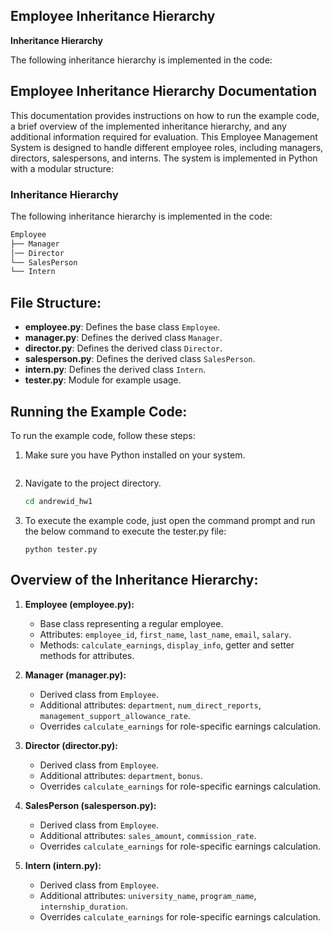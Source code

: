 
## Employee Inheritance Hierarchy

**Inheritance Hierarchy**

The following inheritance hierarchy is implemented in the code:

## Employee Inheritance Hierarchy Documentation

This documentation provides instructions on how to run the example code, a brief overview of the implemented inheritance hierarchy, and any additional information required for evaluation. This Employee Management System is designed to handle different employee roles, including managers, directors, salespersons, and interns. The system is implemented in Python with a modular structure:


### Inheritance Hierarchy

The following inheritance hierarchy is implemented in the code:

```python
Employee
├── Manager
│── Director
└── SalesPerson
└── Intern

```
## File Structure:
- **employee.py**: Defines the base class `Employee`.
- **manager.py**: Defines the derived class `Manager`.
- **director.py**: Defines the derived class `Director`.
- **salesperson.py**: Defines the derived class `SalesPerson`.
- **intern.py**: Defines the derived class `Intern`.
- **tester.py**: Module for example usage.

## Running the Example Code:

To run the example code, follow these steps:

1. Make sure you have Python installed on your system.

    ```bash
   
    ```

2. Navigate to the project directory.

    ```bash
    cd andrewid_hw1
    ```

4. To execute the example code, just open the command prompt and run the below command to execute the tester.py file:

    ```b
    python tester.py
    ```
## Overview of the Inheritance Hierarchy:

1. **Employee (employee.py):**
   - Base class representing a regular employee.
   - Attributes: `employee_id`, `first_name`, `last_name`, `email`, `salary`.
   - Methods: `calculate_earnings`, `display_info`, getter and setter methods for attributes.

2. **Manager (manager.py):**
   - Derived class from `Employee`.
   - Additional attributes: `department`, `num_direct_reports`, `management_support_allowance_rate`.
   - Overrides `calculate_earnings` for role-specific earnings calculation.

3. **Director (director.py):**
   - Derived class from `Employee`.
   - Additional attributes: `department`, `bonus`.
   - Overrides `calculate_earnings` for role-specific earnings calculation.

4. **SalesPerson (salesperson.py):**
   - Derived class from `Employee`.
   - Additional attributes: `sales_amount`, `commission_rate`.
   - Overrides `calculate_earnings` for role-specific earnings calculation.

5. **Intern (intern.py):**
   - Derived class from `Employee`.
   - Additional attributes: `university_name`, `program_name`, `internship_duration`.
   - Overrides `calculate_earnings` for role-specific earnings calculation.

